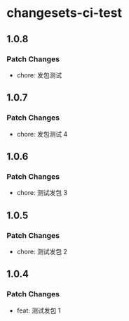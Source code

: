 # changesets-ci-test

## 1.0.8

### Patch Changes

- chore: 发包测试

## 1.0.7

### Patch Changes

- chore: 发包测试 4

## 1.0.6

### Patch Changes

- chore: 测试发包 3

## 1.0.5

### Patch Changes

- chore: 测试发包 2

## 1.0.4

### Patch Changes

- feat: 测试发包 1
